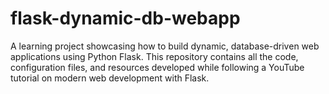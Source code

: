 # flask-dynamic-db-webapp
A learning project showcasing how to build dynamic, database-driven web applications using Python Flask. This repository contains all the code, configuration files, and resources developed while following a YouTube tutorial on modern web development with Flask.
